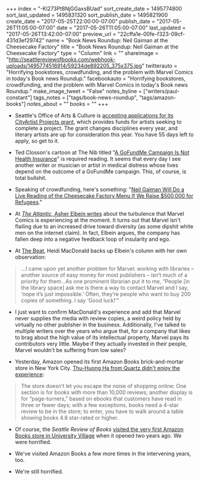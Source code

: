 +++
index = "-Kl273Pt8NjGGaxsBUad"
sort_create_date = 1495774800
sort_last_updated = 1495831320
sort_publish_date = 1495821900
create_date = "2017-05-25T22:00:00-07:00"
publish_date = "2017-05-26T11:05:00-07:00"
date = "2017-05-26T11:05:00-07:00"
last_updated = "2017-05-26T13:42:00-07:00"
preview_url = "22cffa1e-00fe-f323-09cf-431d3ef29742"
name = "Book News Roundup: Neil Gaiman at the Cheesecake Factory"
title = "Book News Roundup: Neil Gaiman at the Cheesecake Factory"
type = "Column"
link = ""
shareimage = "http://seattlereviewofbooks.com/webhook-uploads/1495774516914/59234de892205_375x375.jpg"
twitterauto = "Horrifying bookstores, crowdfunding, and the problem with Marvel Comics in today's Book news Roundup."
facebookauto = "Horrifying bookstores, crowdfunding, and the problem with Marvel Comics in today's Book news Roundup."
make_image_tweet = "False"
notes_byline = ["writers/paul-constant"]
tags_notes = ["tags/book-news-roundup", "tags/amazon-books"]
notes_about = ""
books = ""
+++
* Seattle's Office of Arts & Culture is [accepting applications for its CityArtist Projects grant](http://www.seattle.gov/arts/cityartist-projects), which provides funds for artists seeking to complete a project. The grant changes disciplines every year, and literary artists are up for consideration this year. You have 55 days left to apply, so get to it.

* Ted Closson's cartoon at The Nib titled "[A GoFundMe Campaign Is Not Health Insurance](https://thenib.com/a-gofundme-campaign-is-not-health-insurance)" is required reading. It seems that every day I see another writer or musician or artist in medical distress whose lives depend on the outcome of a GoFundMe campaign. This, of course, is total bullshit.

* Speaking of crowdfunding, here's something: "[Neil Gaiman Will Do a Live Reading of the Cheesecake Factory Menu If We Raise $500,000 for Refugees](https://www.crowdrise.com/neil-gaiman-will-do-a-live-reading-of-the-cheesecake-factory-menu-if-we-raise-500000-for-refugees)."

* At [*The Atlantic*, Asher Elbein writes](https://www.theatlantic.com/entertainment/archive/2017/05/the-real-reasons-for-marvel-comics-woes/527127/#article-comments?utm_source=twb) about the turbulence that Marvel Comics is experiencing at the moment. It turns out that Marvel isn't flailing due to an increased drive toward diversity (as some dipshit white men on the internet claim). In fact, Elbein argues, the company has fallen deep into a negative feedback loop of insularity and ego.

* At [The Beat](http://www.comicsbeat.com/along-with-all-its-other-problems-marvel-also-has-a-library-problem/), Heidi MacDonald backs up Elbein's column with her own observation:

<blockquote>...I came upon yet another problem for Marvel: working with libraries – another source of easy money for most publishers – isn’t much of a priority for them...As one prominent librarian put it to me, “People [in the library space] ask me is there a way to contact Marvel and I say, ‘nope it’s just impossible.’ Often, they’re people who want to buy 200 copies of something. I say ‘Good luck!'”</blockquote>

* I just want to confirm MacDonald's experience and add that Marvel never supplies the media with review copies, a weird policy held by virtually no other publisher in the business. Additionally, I've talked to multiple writers over the years who argue that, for a company that likes to brag about the high value of its intellectual property, Marvel pays its contributors very little. Maybe if they actually invested in their people, Marvel wouldn't be suffering from low sales?

* Yesterday, Amazon opened its first Amazon Books brick-and-mortar store in New York City. [Thu-Huong Ha from Quartz didn't enjoy the experience](https://qz.com/990164/amazons-first-bookstore-in-new-york-city-sucks-the-joy-out-of-buying-books/):

<blockquote>The store doesn’t let you escape the noise of shopping online: One section is for books with more than 10,000 reviews; another display is for “page-turners,” based on ebooks that customers have read in three or fewer days; with a few exceptions, books need a 4-star review to be in the store; to enter, you have to walk around a table showing books 4.8 star-rated or higher.</blockquote>

* Of course, the *Seattle Review of Books* [visited the very first Amazon Books store in University Village](http://www.seattlereviewofbooks.com/notes/2015/11/09/the-algorithm-method/) when it opened two years ago. We were horrified.

* We've visited Amazon Books a few more times in the intervening years, too. 

* We're still horrified.
